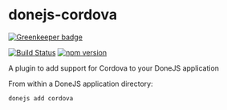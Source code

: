 # donejs-cordova

[![Greenkeeper badge](https://badges.greenkeeper.io/donejs/donejs-cordova.svg)](https://greenkeeper.io/)

[![Build Status](https://travis-ci.org/donejs/donejs-cordova.svg?branch=master)](https://travis-ci.org/donejs/donejs-cordova)
[![npm version](https://badge.fury.io/js/donejs-cordova.svg)](http://badge.fury.io/js/donejs-cordova)

A plugin to add support for Cordova to your DoneJS application

From within a DoneJS application directory:
```
donejs add cordova
```